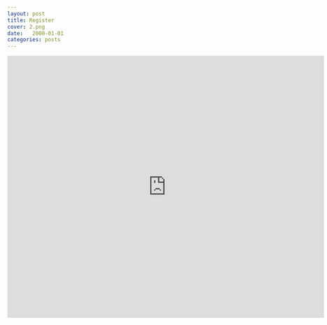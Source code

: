 ```yaml
---
layout: post
title: Register
cover: 2.png
date:   2000-01-01
categories: posts
---
```


<iframe src="https://docs.google.com/forms/d/18dnE8Blo5kDM_fESxaNDmt4lmGoaZaH7GjfHPyiMSBE/viewform?embedded=true" width="725" height="600" frameborder="0" marginheight="0" marginwidth="0">Loading...</iframe>
